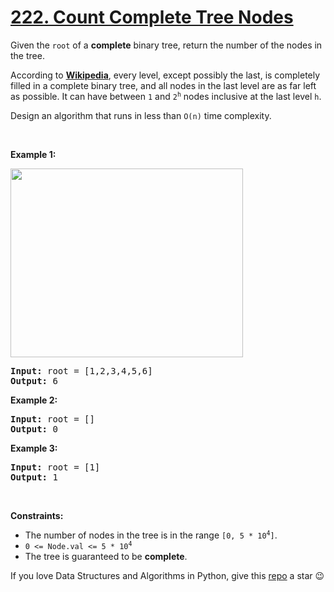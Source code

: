 # [222. Count Complete Tree Nodes][title]

<p>Given the <code>root</code> of a <strong>complete</strong> binary tree, return the number of the nodes in the tree.</p>
<p>According to <strong><a href="http://en.wikipedia.org/wiki/Binary_tree#Types_of_binary_trees" target="_blank">Wikipedia</a></strong>, every level, except possibly the last, is completely filled in a complete binary tree, and all nodes in the last level are as far left as possible. It can have between <code>1</code> and <code>2<sup>h</sup></code> nodes inclusive at the last level <code>h</code>.</p>
<p>Design an algorithm that runs in less than <code data-stringify-type="code">O(n)</code> time complexity.</p>
<p> </p>
<p><strong>Example 1:</strong></p>
<img alt="" src="https://assets.leetcode.com/uploads/2021/01/14/complete.jpg" style="width: 372px; height: 302px;"/>
<pre><strong>Input:</strong> root = [1,2,3,4,5,6]
<strong>Output:</strong> 6
</pre>
<p><strong>Example 2:</strong></p>
<pre><strong>Input:</strong> root = []
<strong>Output:</strong> 0
</pre>
<p><strong>Example 3:</strong></p>
<pre><strong>Input:</strong> root = [1]
<strong>Output:</strong> 1
</pre>
<p> </p>
<p><strong>Constraints:</strong></p>
<ul>
<li>The number of nodes in the tree is in the range <code>[0, 5 * 10<sup>4</sup>]</code>.</li>
<li><code>0 &lt;= Node.val &lt;= 5 * 10<sup>4</sup></code></li>
<li>The tree is guaranteed to be <strong>complete</strong>.</li>
</ul>


If you love Data Structures and Algorithms in Python, give this [repo][me] a star :wink:

[title]: https://leetcode.com/problems/count-complete-tree-nodes
[me]: https://github.com/bumblebee211196/awesome-python-leetcode